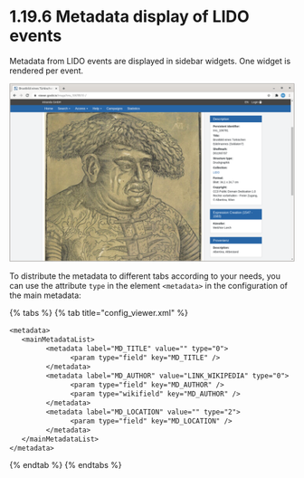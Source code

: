 # 1.19.6 Metadata display of LIDO events

Metadata from LIDO events are displayed in sidebar widgets. One widget is rendered per event.

![](../../../.gitbook/assets/conf_1.19.6.png)

To distribute the metadata to different tabs according to your needs, you can use the attribute `type` in the element `<metadata>` in the configuration of the main metadata:

{% tabs %}
{% tab title="config\_viewer.xml" %}
```markup
<metadata>
   <mainMetadataList>
         <metadata label="MD_TITLE" value="" type="0">
               <param type="field" key="MD_TITLE" />
         </metadata>
         <metadata label="MD_AUTHOR" value="LINK_WIKIPEDIA" type="0">
               <param type="field" key="MD_AUTHOR" />
               <param type="wikifield" key="MD_AUTHOR" />
         </metadata>
         <metadata label="MD_LOCATION" value="" type="2">
               <param type="field" key="MD_LOCATION" />
         </metadata>
   </mainMetadataList>
</metadata>
```
{% endtab %}
{% endtabs %}



